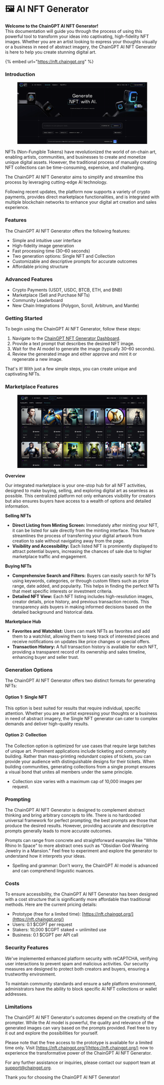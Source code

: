 # 🖼️ AI NFT Generator

**Welcome to the ChainGPT AI NFT Generator!** \
This documentation will guide you through the process of using this powerful tool to transform your ideas into captivating, high-fidelity NFT images. Whether you are an artist looking to express your thoughts visually or a business in need of abstract imagery, the ChainGPT AI NFT Generator is here to help you create stunning digital art.

{% embed url="https://nft.chaingpt.org" %}

### Introduction

<figure><img src="../.gitbook/assets/Screenshot 2024-05-06 at 16.11.29.png" alt=""><figcaption></figcaption></figure>

NFTs (Non-Fungible Tokens) have revolutionized the world of on-chain art, enabling artists, communities, and businesses to create and monetize unique digital assets. However, the traditional process of manually creating NFT collections can be time-consuming, expensive, and challenging.&#x20;

The ChainGPT AI NFT Generator aims to simplify and streamline this process by leveraging cutting-edge AI technology.

Following recent updates, the platform now supports a variety of crypto payments, provides direct marketplace functionalities, and is integrated with multiple blockchain networks to enhance your digital art creation and sales experience.

### Features

The ChainGPT AI NFT Generator offers the following features:

* Simple and intuitive user interface
* High-fidelity image generation
* Fast processing time (30–60 seconds)
* Two generation options: Single NFT and Collection
* Customizable and descriptive prompts for accurate outcomes
* Affordable pricing structure

### Advanced Features

* Crypto Payments (USDT, USDC, BTCB, ETH, and BNB)
* Marketplace (Sell and Purchase NFTs)
* Community Leaderboard
* New Chain Integrations (Polygon, Scroll, Arbitrum, and Mantle)

### Getting Started

To begin using the ChainGPT AI NFT Generator, follow these steps:

1. Navigate to the [ChainGPT NFT Generator Dashboard](https://nft.chaingpt.org/).
2. Provide a text prompt that describes the desired NFT image.
3. Wait for the AI model to generate the image (typically 30–60 seconds).
4. Review the generated image and either approve and mint it or regenerate a new image.

That's it! With just a few simple steps, you can create unique and captivating NFTs.

### Marketplace Features

<figure><img src="../.gitbook/assets/image (9).png" alt=""><figcaption></figcaption></figure>

**Overview**

Our integrated marketplace is your one-stop hub for all NFT activities, designed to make buying, selling, and exploring digital art as seamless as possible. This centralized platform not only enhances visibility for creators but also ensures buyers have access to a wealth of options and detailed information.

**Selling NFTs**

* **Direct Listing from Minting Screen:** Immediately after minting your NFT, it can be listed for sale directly from the minting interface. This feature streamlines the process of transferring your digital artwork from creation to sale without navigating away from the page.
* **Visibility and Accessibility:** Each listed NFT is prominently displayed to attract potential buyers, increasing the chances of sale due to higher marketplace traffic and engagement.

**Buying NFTs**

* **Comprehensive Search and Filters:** Buyers can easily search for NFTs using keywords, categories, or through custom filters such as price range, date added, and popularity. This helps in finding the perfect NFTs that meet specific interests or investment criteria.
* **Detailed NFT View:** Each NFT listing includes high-resolution images, creator details, price history, and previous transaction records. This transparency aids buyers in making informed decisions based on the detailed background and historical data.

**Marketplace Hub**

* **Favorites and Watchlist:** Users can mark NFTs as favorites and add them to a watchlist, allowing them to keep track of interested pieces and receive notifications on updates like price changes or special offers.
* **Transaction History:** A full transaction history is available for each NFT, providing a transparent record of its ownership and sales timeline, enhancing buyer and seller trust.

### Generation Options

The ChainGPT AI NFT Generator offers two distinct formats for generating NFTs:

#### Option 1: Single NFT

This option is best suited for results that require individual, specific attention. Whether you are an artist expressing your thoughts or a business in need of abstract imagery, the Single NFT generator can cater to complex demands and deliver high-quality results.

#### Option 2: Collection

The Collection option is optimized for use cases that require large batches of unique art. Prominent applications include ticketing and community building. Rather than mass-printing redundant copies of tickets, you can provide your audience with distinguishable designs for their tickets. When building communities, generating collections from a single prompt ensures a visual bond that unites all members under the same principle.

* Collection size varies with a maximum cap of 10,000 images per request.

### Prompting

The ChainGPT AI NFT Generator is designed to complement abstract thinking and bring arbitrary concepts to life. There is no hardcoded universal framework for perfect prompting; the best prompts are those that produce the desired results. However, providing accurate and descriptive prompts generally leads to more accurate outcomes.

Prompts can range from concrete and straightforward examples like "White Rhino In Space" to more abstract ones such as "Obsidian God Wearing Jewelry in a Mansion." Feel free to experiment and explore the generator to understand how it interprets your ideas.

* Spelling and grammar: Don't worry, the ChainGPT AI model is advanced and can comprehend linguistic nuances.

### Costs

To ensure accessibility, the ChainGPT AI NFT Generator has been designed with a cost structure that is significantly more affordable than traditional methods. Here are the current pricing details:

* Prototype (free for a limited time): [https://nft.chaingpt.org/](https://nft.chaingpt.org/)
* Users: 0.1 $CGPT per request
* Stakers: 10,000 $CGPT staked = unlimited use
* Business: 0.1 $CGPT per API call

### Security Features

We've implemented enhanced platform security with reCAPTCHA, verifying user interactions to prevent spam and malicious activities. Our security measures are designed to protect both creators and buyers, ensuring a trustworthy environment.

To maintain community standards and ensure a safe platform environment, administrators have the ability to block specific AI NFT collections or wallet addresses.

### Limitations

The ChainGPT AI NFT Generator's outcomes depend on the creativity of the prompter. While the AI model is powerful, the quality and relevance of the generated images can vary based on the prompts provided. Feel free to try it out and explore the possibilities for yourself.

Please note that the free access to the prototype is available for a limited time only. Visit [https://nft.chaingpt.org/](https://nft.chaingpt.org/) now to experience the transformative power of the ChainGPT AI NFT Generator.

For any further assistance or inquiries, please contact our support team at [support@chaingpt.org](mailto:support@chaingpt.org).

Thank you for choosing the ChainGPT AI NFT Generator!
